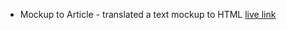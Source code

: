 * Mockup to Article - translated a text mockup to HTML
[live link](https://tspittma.github.io/Mockup-To-Article/)
